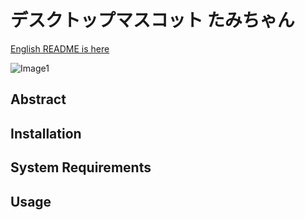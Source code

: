 # デスクトップマスコット たみちゃん

[English README is here](https://github.com/sabanishi/TamiChan/blob/main/README.md)

![Image1](images/demo.gif)

## Abstract

## Installation

## System Requirements

## Usage
